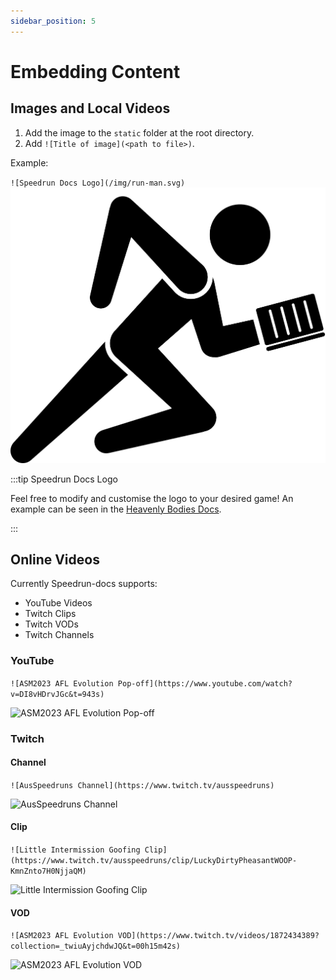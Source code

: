 ```yaml
---
sidebar_position: 5
---
```


# Embedding Content

## Images and Local Videos

1. Add the image to the `static` folder at the root directory.
2. Add `![Title of image](<path to file>)`.

Example:

`![Speedrun Docs Logo](/img/run-man.svg)`
![Speedrun Docs Logo](/img/run-man.svg)

:::tip Speedrun Docs Logo

Feel free to modify and customise the logo to your desired game! An example can be seen in the [Heavenly Bodies Docs](https://ewanlyon.github.io/HeavenlyBodies-SpeedrunDocs/).

:::

## Online Videos

Currently Speedrun-docs supports:

- YouTube Videos
- Twitch Clips
- Twitch VODs
- Twitch Channels

### YouTube

`![ASM2023 AFL Evolution Pop-off](https://www.youtube.com/watch?v=DI8vHDrvJGc&t=943s)`

![ASM2023 AFL Evolution Pop-off](https://www.youtube.com/watch?v=DI8vHDrvJGc&t=943s)

### Twitch

#### Channel

`![AusSpeedruns Channel](https://www.twitch.tv/ausspeedruns)`

![AusSpeedruns Channel](https://www.twitch.tv/ausspeedruns)

#### Clip

`![Little Intermission Goofing Clip](https://www.twitch.tv/ausspeedruns/clip/LuckyDirtyPheasantWOOP-KmnZnto7H0NjjaQM)`

![Little Intermission Goofing Clip](https://www.twitch.tv/ausspeedruns/clip/LuckyDirtyPheasantWOOP-KmnZnto7H0NjjaQM)

#### VOD

`![ASM2023 AFL Evolution VOD](https://www.twitch.tv/videos/1872434389?collection=_twiuAyjchdwJQ&t=00h15m42s)`

![ASM2023 AFL Evolution VOD](https://www.twitch.tv/videos/1872434389?collection=_twiuAyjchdwJQ&t=00h15m42s)
